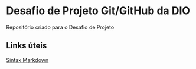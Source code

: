 # Desafio de Projeto Git/GitHub da DIO
Repositório criado para o Desafio de Projeto

## Links úteis
[Sintax Markdown](https://www.markdownguide.org/basic-syntax/)
